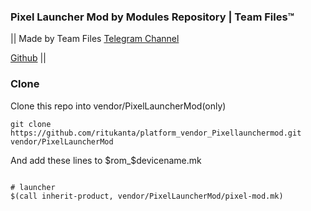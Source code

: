 ### Pixel Launcher Mod by Modules Repository | Team Files™

|| Made by Team Files
[Telegram Channel](https://t.me/modulesrepo)
 
[Github](https://github.com/saitamasahil/PixelLauncherMOD) ||

### Clone
Clone this repo into vendor/PixelLauncherMod(only)
```
git clone https://github.com/ritukanta/platform_vendor_Pixellaunchermod.git vendor/PixelLauncherMod
```
And add these lines to $rom_$devicename.mk
```

# launcher
$(call inherit-product, vendor/PixelLauncherMod/pixel-mod.mk)
```
